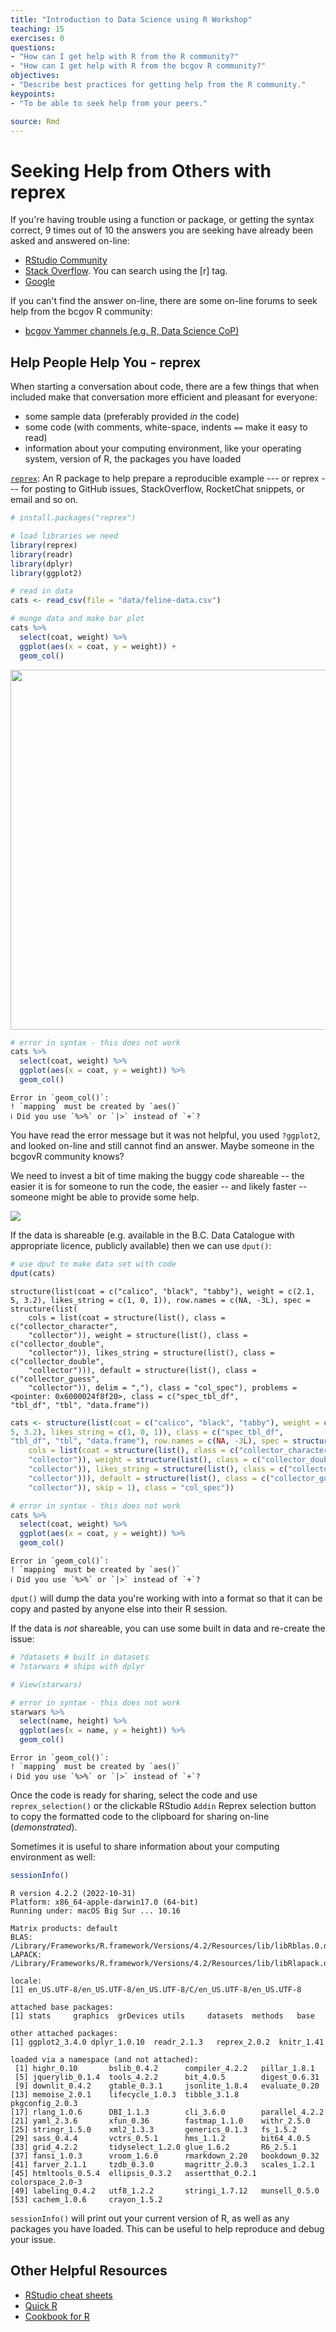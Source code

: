 ```yaml
---
title: "Introduction to Data Science using R Workshop"
teaching: 15
exercises: 0
questions:
- "How can I get help with R from the R community?"
- "How can I get help with R from the bcgov R community?"
objectives:
- "Describe best practices for getting help from the R community."
keypoints:
- "To be able to seek help from your peers."

source: Rmd
---
```




# Seeking Help from Others with reprex

If you're having trouble using a function or package, or getting the syntax correct, 9 times out of 10 the answers you are seeking have already been asked and answered on-line:

- [RStudio Community](https://community.rstudio.com/)
- [Stack Overflow](http://stackoverflow.com/). You can search using the [r] tag.
- [Google](https://www.google.ca/)

If you can't find the answer on-line, there are some on-line forums to seek help from the bcgov R community:

- [bcgov Yammer channels (e.g. R, Data Science CoP)](https://www.yammer.com/gov.bc.ca)



## Help People Help You - reprex

When starting a conversation about code, there are a few things that when included make that conversation more efficient and pleasant for everyone:

- some sample data (preferably provided _in_ the code)
- some code (with comments, white-space, indents `==` make it easy to read)
- information about your computing environment, like your operating system, version of R, the packages you have loaded


[`reprex`](https://reprex.tidyverse.org/index.html): An R package to help prepare a reproducible example --- or reprex --- for posting to GitHub issues, StackOverflow, RocketChat snippets, or email and so on.



```r
# install.packages("reprex")

# load libraries we need
library(reprex)
library(readr)
library(dplyr)
library(ggplot2)

# read in data
cats <- read_csv(file = "data/feline-data.csv")

# munge data and make bar plot
cats %>% 
  select(coat, weight) %>% 
  ggplot(aes(x = coat, y = weight)) +  
  geom_col()
```

<img src="fig/rmd-12-reprex-demo1-1.png" width="576" style="display: block; margin: auto;" />

```r
# error in syntax - this does not work
cats %>% 
  select(coat, weight) %>% 
  ggplot(aes(x = coat, y = weight)) %>%   
  geom_col()
```

```
Error in `geom_col()`:
! `mapping` must be created by `aes()`
ℹ Did you use `%>%` or `|>` instead of `+`?
```

You have read the error message but it was not helpful, you used `?ggplot2`, and looked on-line and still cannot find an answer. Maybe someone in the bcgovR community knows? 

We need to invest a bit of time making the buggy code shareable -- the easier it is for someone to run the code, the easier -- and likely faster -- someone might be able to provide some help. 

![](fig/help-me-help-you.png)


If the data is shareable (e.g. available in the B.C. Data Catalogue with appropriate licence, publicly available) then we can use `dput()`:


```r
# use dput to make data set with code
dput(cats)
```

```
structure(list(coat = c("calico", "black", "tabby"), weight = c(2.1, 
5, 3.2), likes_string = c(1, 0, 1)), row.names = c(NA, -3L), spec = structure(list(
    cols = list(coat = structure(list(), class = c("collector_character", 
    "collector")), weight = structure(list(), class = c("collector_double", 
    "collector")), likes_string = structure(list(), class = c("collector_double", 
    "collector"))), default = structure(list(), class = c("collector_guess", 
    "collector")), delim = ","), class = "col_spec"), problems = <pointer: 0x6000024f8f20>, class = c("spec_tbl_df", 
"tbl_df", "tbl", "data.frame"))
```

```r
cats <- structure(list(coat = c("calico", "black", "tabby"), weight = c(2.1, 
5, 3.2), likes_string = c(1, 0, 1)), class = c("spec_tbl_df", 
"tbl_df", "tbl", "data.frame"), row.names = c(NA, -3L), spec = structure(list(
    cols = list(coat = structure(list(), class = c("collector_character", 
    "collector")), weight = structure(list(), class = c("collector_double", 
    "collector")), likes_string = structure(list(), class = c("collector_double", 
    "collector"))), default = structure(list(), class = c("collector_guess", 
    "collector")), skip = 1), class = "col_spec"))

# error in syntax - this does not work
cats %>% 
  select(coat, weight) %>% 
  ggplot(aes(x = coat, y = weight)) %>%  
  geom_col()
```

```
Error in `geom_col()`:
! `mapping` must be created by `aes()`
ℹ Did you use `%>%` or `|>` instead of `+`?
```

`dput()` will dump the data you're working with into a format so that it can
be copy and pasted by anyone else into their R session.

If the data is _*not*_ shareable, you can use some built in data and re-create the issue:


```r
# ?datasets # built in datasets
# ?starwars # ships with dplyr

# View(starwars)

# error in syntax - this does not work
starwars %>% 
  select(name, height) %>% 
  ggplot(aes(x = name, y = height)) %>%  
  geom_col()
```

```
Error in `geom_col()`:
! `mapping` must be created by `aes()`
ℹ Did you use `%>%` or `|>` instead of `+`?
```

Once the code is ready for sharing, select the code and use `reprex_selection()` or the clickable RStudio `Addin` Reprex selection button to copy the formatted code to the clipboard for sharing on-line (_demonstrated_).


Sometimes it is useful to share information about your computing environment as well:


```r
sessionInfo()
```

```
R version 4.2.2 (2022-10-31)
Platform: x86_64-apple-darwin17.0 (64-bit)
Running under: macOS Big Sur ... 10.16

Matrix products: default
BLAS:   /Library/Frameworks/R.framework/Versions/4.2/Resources/lib/libRblas.0.dylib
LAPACK: /Library/Frameworks/R.framework/Versions/4.2/Resources/lib/libRlapack.dylib

locale:
[1] en_US.UTF-8/en_US.UTF-8/en_US.UTF-8/C/en_US.UTF-8/en_US.UTF-8

attached base packages:
[1] stats     graphics  grDevices utils     datasets  methods   base     

other attached packages:
[1] ggplot2_3.4.0 dplyr_1.0.10  readr_2.1.3   reprex_2.0.2  knitr_1.41   

loaded via a namespace (and not attached):
 [1] highr_0.10       bslib_0.4.2      compiler_4.2.2   pillar_1.8.1    
 [5] jquerylib_0.1.4  tools_4.2.2      bit_4.0.5        digest_0.6.31   
 [9] downlit_0.4.2    gtable_0.3.1     jsonlite_1.8.4   evaluate_0.20   
[13] memoise_2.0.1    lifecycle_1.0.3  tibble_3.1.8     pkgconfig_2.0.3 
[17] rlang_1.0.6      DBI_1.1.3        cli_3.6.0        parallel_4.2.2  
[21] yaml_2.3.6       xfun_0.36        fastmap_1.1.0    withr_2.5.0     
[25] stringr_1.5.0    xml2_1.3.3       generics_0.1.3   fs_1.5.2        
[29] sass_0.4.4       vctrs_0.5.1      hms_1.1.2        bit64_4.0.5     
[33] grid_4.2.2       tidyselect_1.2.0 glue_1.6.2       R6_2.5.1        
[37] fansi_1.0.3      vroom_1.6.0      rmarkdown_2.20   bookdown_0.32   
[41] farver_2.1.1     tzdb_0.3.0       magrittr_2.0.3   scales_1.2.1    
[45] htmltools_0.5.4  ellipsis_0.3.2   assertthat_0.2.1 colorspace_2.0-3
[49] labeling_0.4.2   utf8_1.2.2       stringi_1.7.12   munsell_0.5.0   
[53] cachem_1.0.6     crayon_1.5.2    
```

`sessionInfo()` will print out your current version of R, as well as any packages you
have loaded. This can be useful to help reproduce and debug
your issue.


## Other Helpful Resources

* [RStudio cheat sheets](http://www.rstudio.com/resources/cheatsheets/)
* [Quick R](http://www.statmethods.net/)
* [Cookbook for R](http://www.cookbook-r.com/)

